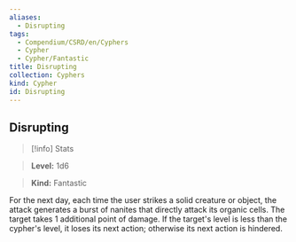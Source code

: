 ```yaml
---
aliases:
  - Disrupting
tags:
  - Compendium/CSRD/en/Cyphers
  - Cypher
  - Cypher/Fantastic
title: Disrupting
collection: Cyphers
kind: Cypher
id: Disrupting
---
```

## Disrupting    
>[!info] Stats    
> **Level:** 1d6    
> **Kind:** Fantastic  
    
For the next day, each time the user strikes a solid creature or object, the attack generates a burst of nanites that directly attack its organic cells. The target takes 1 additional point of damage. If the target's level is less than the cypher's level, it loses its next action; otherwise its next action is hindered.

